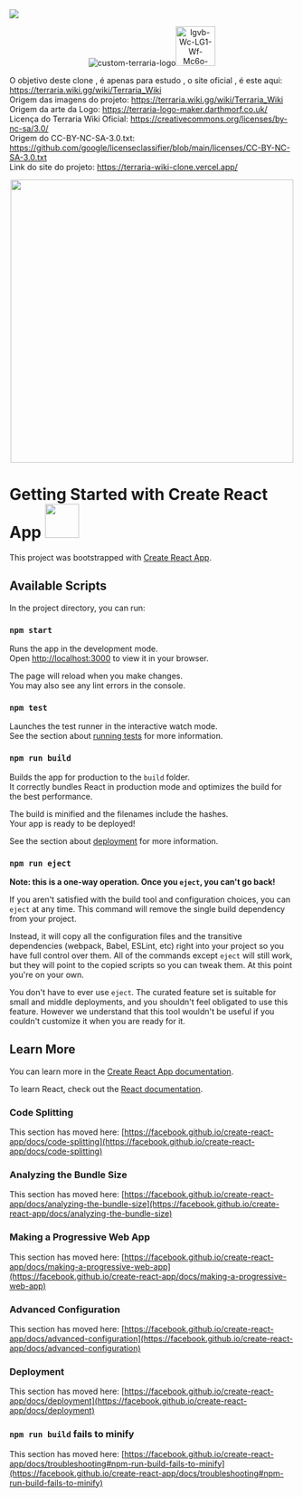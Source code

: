 <img src="https://img.shields.io/badge/-Em%20constru%C3%A7%C3%A3o-green" border="0">
<p align="center"><img src="https://i.ibb.co/H7x5dCb/custom-terraria-logo.png" alt="custom-terraria-logo" border="0"><img src="https://i.ibb.co/rfXym3K/lgvb-Wc-LG1-Wf-Mc6o-Xe-C1q9-A.gif" alt="lgvb-Wc-LG1-Wf-Mc6o-Xe-C1q9-A" border="0" width="70"></p>

O objetivo deste clone , é apenas para estudo , o site oficial , é este aqui: https://terraria.wiki.gg/wiki/Terraria_Wiki<br/>
Origem das imagens do projeto: https://terraria.wiki.gg/wiki/Terraria_Wiki<br/>
Origem da arte da Logo: https://terraria-logo-maker.darthmorf.co.uk/<br/>
Licença do Terraria Wiki Oficial: https://creativecommons.org/licenses/by-nc-sa/3.0/<br/>
Origem do CC-BY-NC-SA-3.0.txt: https://github.com/google/licenseclassifier/blob/main/licenses/CC-BY-NC-SA-3.0.txt<br/>
Link do site do projeto: https://terraria-wiki-clone.vercel.app/

<p align="center"><img src="https://i.ibb.co/MSNHgmt/teste.png" border="0" width="500"></p>

# Getting Started with Create React App <img src="https://i.ibb.co/SsCXk4C/H-4s-Lwd-Nzez-Zy-Dj-ZByy-S2-Q.gif" border="0" width="60">

This project was bootstrapped with [Create React App](https://github.com/facebook/create-react-app).

## Available Scripts

In the project directory, you can run:

### `npm start`

Runs the app in the development mode.\
Open [http://localhost:3000](http://localhost:3000) to view it in your browser.

The page will reload when you make changes.\
You may also see any lint errors in the console.

### `npm test`

Launches the test runner in the interactive watch mode.\
See the section about [running tests](https://facebook.github.io/create-react-app/docs/running-tests) for more information.

### `npm run build`

Builds the app for production to the `build` folder.\
It correctly bundles React in production mode and optimizes the build for the best performance.

The build is minified and the filenames include the hashes.\
Your app is ready to be deployed!

See the section about [deployment](https://facebook.github.io/create-react-app/docs/deployment) for more information.

### `npm run eject`

**Note: this is a one-way operation. Once you `eject`, you can't go back!**

If you aren't satisfied with the build tool and configuration choices, you can `eject` at any time. This command will remove the single build dependency from your project.

Instead, it will copy all the configuration files and the transitive dependencies (webpack, Babel, ESLint, etc) right into your project so you have full control over them. All of the commands except `eject` will still work, but they will point to the copied scripts so you can tweak them. At this point you're on your own.

You don't have to ever use `eject`. The curated feature set is suitable for small and middle deployments, and you shouldn't feel obligated to use this feature. However we understand that this tool wouldn't be useful if you couldn't customize it when you are ready for it.

## Learn More

You can learn more in the [Create React App documentation](https://facebook.github.io/create-react-app/docs/getting-started).

To learn React, check out the [React documentation](https://reactjs.org/).

### Code Splitting

This section has moved here: [https://facebook.github.io/create-react-app/docs/code-splitting](https://facebook.github.io/create-react-app/docs/code-splitting)

### Analyzing the Bundle Size

This section has moved here: [https://facebook.github.io/create-react-app/docs/analyzing-the-bundle-size](https://facebook.github.io/create-react-app/docs/analyzing-the-bundle-size)

### Making a Progressive Web App

This section has moved here: [https://facebook.github.io/create-react-app/docs/making-a-progressive-web-app](https://facebook.github.io/create-react-app/docs/making-a-progressive-web-app)

### Advanced Configuration

This section has moved here: [https://facebook.github.io/create-react-app/docs/advanced-configuration](https://facebook.github.io/create-react-app/docs/advanced-configuration)

### Deployment

This section has moved here: [https://facebook.github.io/create-react-app/docs/deployment](https://facebook.github.io/create-react-app/docs/deployment)

### `npm run build` fails to minify

This section has moved here: [https://facebook.github.io/create-react-app/docs/troubleshooting#npm-run-build-fails-to-minify](https://facebook.github.io/create-react-app/docs/troubleshooting#npm-run-build-fails-to-minify)
